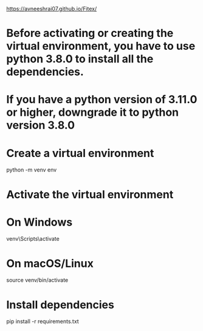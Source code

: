 https://avneeshrai07.github.io/Fitex/

# Before activating or creating the virtual environment, you have to use python 3.8.0 to install all the dependencies.
# If you have a python version of 3.11.0 or higher, downgrade it to python version 3.8.0
# Create a virtual environment
python -m venv env

# Activate the virtual environment

# On Windows
venv\Scripts\activate
# On macOS/Linux
source venv/bin/activate

# Install dependencies
pip install -r requirements.txt

